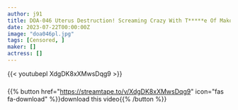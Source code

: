 ```yaml
---
author: j91
title: DOA-046 Uterus Destruction! Screaming Crazy With T*****e Of Mako T*****e Beyond The Limit! Shameful Liquid That Blows Out From The Aphrodisiac Lips That Have Fallen In Confusion!
date: 2023-07-22T00:00:00Z
image: "doa046pl.jpg"
tags: [Censored, ]
maker: []
actress: []
---
```



{{< youtubepl XdgDK8xXMwsDqg9 >}}
###

{{% button href="https://streamtape.to/v/XdgDK8xXMwsDqg9" icon="fas fa-download" %}}download this video{{% /button %}}
